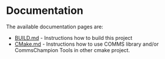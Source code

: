 # Documentation
The available documentation pages are:

- [BUILD.md](BUILD.md) - Instructions how to build this project
- [CMake.md](CMake.md) - Instructions how to use COMMS library and/or
  CommsChampion Tools in other cmake project.

